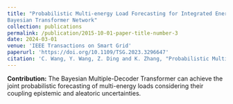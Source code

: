 ```yaml
---
title: "Probabilistic Multi-energy Load Forecasting for Integrated Energy System Based on
Bayesian Transformer Network"
collection: publications
permalink: /publication/2015-10-01-paper-title-number-3
date: 2024-03-01
venue: 'IEEE Transactions on Smart Grid'
paperurl: 'https://doi.org/10.1109/TSG.2023.3296647'
citation: 'C. Wang, Y. Wang, Z. Ding and K. Zhang, "Probabilistic Multi-Energy Load Forecasting for Integrated Energy System Based on Bayesian Transformer Network," in IEEE Transactions on Smart Grid, vol. 15, no. 2, pp. 1495-1508, March 2024.'
---
```


**Contribution:** The Bayesian Multiple-Decoder Transformer can achieve the joint probabilistic forecasting of multi-energy loads considering their coupling epistemic and aleatoric uncertainties.
